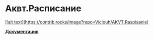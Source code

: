 # Аквт.Расписание 
<a href="https://github.com/Viclouh/AKVT.Raspisanie/graphs/contributors">
  ![alt text](https://contrib.rocks/image?repo=Viclouh/AKVT.Raspisanie)
</a>

**[Документация](https://viclouh.github.io/AKVT.Raspisanie/)**
